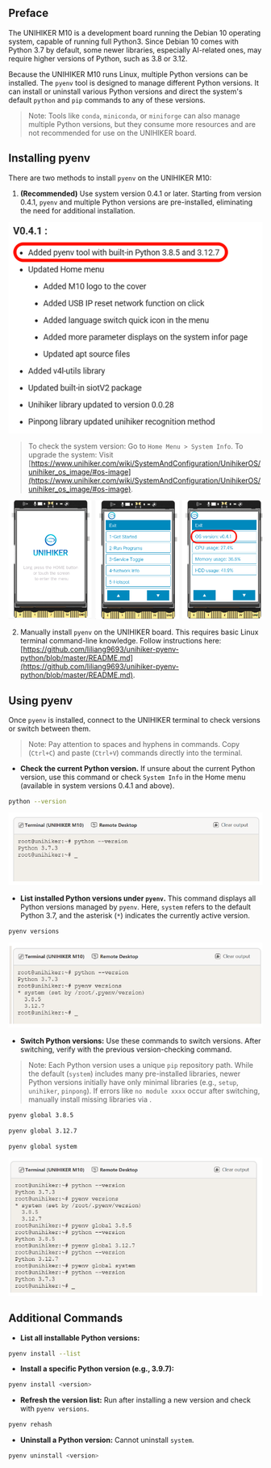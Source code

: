 ##  Preface
The UNIHIKER M10 is a development board running the Debian 10 operating system, capable of running full Python3. Since Debian 10 comes with Python 3.7 by default, some newer libraries, especially AI-related ones, may require higher versions of Python, such as 3.8 or 3.12.

Because the UNIHIKER M10 runs Linux, multiple Python versions can be installed. The `pyenv` tool is designed to manage different Python versions. It can install or uninstall various Python versions and direct the system's default `python` and `pip` commands to any of these versions.

> Note: Tools like `conda`, `miniconda`, or `miniforge` can also manage multiple Python versions, but they consume more resources and are not recommended for use on the UNIHIKER board.

## Installing pyenv
There are two methods to install `pyenv` on the UNIHIKER M10:
1. **(Recommended)** Use system version 0.4.1 or later. Starting from version 0.4.1, `pyenv` and multiple Python versions are pre-installed, eliminating the need for additional installation.

![](img/How_to_Install_Multiple_Python_Versions_on_Unihiker/version_os.png) 

> To check the system version: Go to `Home Menu > System Info`.
> To upgrade the system: Visit [https://www.unihiker.com/wiki/SystemAndConfiguration/UnihikerOS/unihiker_os_image/#os-image](https://www.unihiker.com/wiki/SystemAndConfiguration/UnihikerOS/unihiker_os_image/#os-image).

![](img/How_to_Install_Multiple_Python_Versions_on_Unihiker/sys.png) 

2. Manually install `pyenv` on the UNIHIKER board.
This requires basic Linux terminal command-line knowledge. Follow instructions here:
[https://github.com/liliang9693/unihiker-pyenv-python/blob/master/README.md](https://github.com/liliang9693/unihiker-pyenv-python/blob/master/README.md).

## Using pyenv
Once `pyenv` is installed, connect to the UNIHIKER terminal to check versions or switch between them.
> Note: Pay attention to spaces and hyphens in commands. Copy (`Ctrl+C`) and paste (`Ctrl+V`) commands directly into the terminal.

- **Check the current Python version.**
If unsure about the current Python version, use this command or check `System Info` in the Home menu (available in system versions 0.4.1 and above).

```bash
python --version
```

![](img/How_to_Install_Multiple_Python_Versions_on_Unihiker/version_python.png) 

- **List installed Python versions under `pyenv`.**
This command displays all Python versions managed by `pyenv`. Here, `system` refers to the default Python 3.7, and the asterisk (`*`) indicates the currently active version.

```bash
pyenv versions
```

![](img/How_to_Install_Multiple_Python_Versions_on_Unihiker/version_pyenv.png) 

- **Switch Python versions:**
Use these commands to switch versions. After switching, verify with the previous version-checking command.
> Note: Each Python version uses a unique `pip` repository path. While the default (`system`) includes many pre-installed libraries, newer Python versions initially have only minimal libraries (e.g., `setup`, `unihiker`, `pinpong`). If errors like `no module xxxx` occur after switching, manually install missing libraries via .

```bash
pyenv global 3.8.5
```

```bash
pyenv global 3.12.7
```

```bash
pyenv global system
```

![](img/How_to_Install_Multiple_Python_Versions_on_Unihiker/version_py.png) 

## Additional Commands

- **List all installable Python versions:**
```bash
pyenv install --list
```

- **Install a specific Python version (e.g., 3.9.7):**
```bash
pyenv install <version>
```

- **Refresh the version list:**
Run after installing a new version and check with `pyenv versions`.
```bash
pyenv rehash
```

- **Uninstall a Python version:**
Cannot uninstall `system`.
```bash
pyenv uninstall <version>
```
